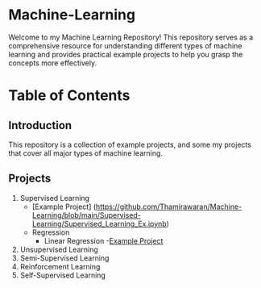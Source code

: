 # Machine-Learning
Welcome to my Machine Learning Repository! This repository serves as a comprehensive resource for understanding different types of machine learning and provides practical example projects to help you grasp the concepts more effectively.

# Table of Contents
## Introduction
This repository is a collection of example projects, and some my projects that cover all major types of machine learning.

## Projects
1. Supervised Learning
   - [Example Project] (https://github.com/Thamirawaran/Machine-Learning/blob/main/Supervised-Learning/Supervised_Learning_Ex.ipynb)
   - Regression
     - Linear Regression
       -[Example Project]([https://pages.github.com/](https://github.com/Thamirawaran/Machine-Learning/blob/main/Supervised-Learning/Regression/Linear-Regression/California_Housing_Ex.ipynb))
2. Unsupervised Learning
3. Semi-Supervised Learning
4. Reinforcement Learning
5. Self-Supervised Learning
